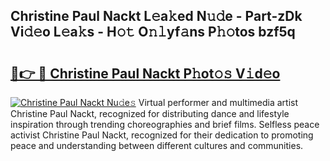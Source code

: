 ## Christine Paul Nackt L𝚎a𝚔ed N𝚞𝚍e - Part-zDk Vi𝚍𝚎o L𝚎a𝚔s - H𝚘𝚝 O𝚗𝚕yf𝚊ns P𝚑𝚘tos bzf5q

# <h2><a href="http://kf5lt3l.oniu.top/?m=Christine+Paul+Nackt">🔗👉 🔴 Christine Paul Nackt P𝚑ot𝚘𝚜 V𝚒d𝚎o</a></h2>

[![Christine Paul Nackt Nu𝚍e𝚜](https://i.imgur.com/0qMVB7G.gif)](http://kf5lt3l.oniu.top/?m=Christine+Paul+Nackt)
Virtual performer and multimedia artist Christine Paul Nackt, recognized for distributing dance and lifestyle inspiration through trending choreographies and brief films. Selfless peace activist Christine Paul Nackt, recognized for their dedication to promoting peace and understanding between different cultures and communities.  
